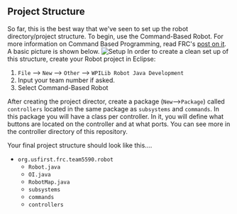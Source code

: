 ## Project Structure

So far, this is the best way that we've seen to set up the robot directory/project structure. To begin, use the Command-Based Robot. For more information on Command Based Programming, read FRC's [post on it][1]. A basic picture is shown below.
![Setup](https://github.com/sjcirobotics/java-frc/blob/master/images/robot.png)
In order to create a clean set up of this structure, create your Robot project in Eclipse:
    
1. `File` --> `New` --> `Other` --> `WPILib Robot Java Development`
2. Input your team number if asked.
3. Select Command-Based Robot
    
After creating the project director, create a package (`New`-->`Package`) called `controllers` located in the same package as `subsystems` and `commands`. In this package you will have a class per controller. In it, you will define what buttons are located on the controller and at what ports. You can see more in the controller directory of this repository.

Your final project structure should look like this....

* `org.usfirst.frc.team5590.robot`
  * `Robot.java`
  * `OI.java`
  * `RobotMap.java`
  * `subsystems`
  * `commands`
  * `controllers`


[1]: https://wpilib.screenstepslive.com/s/4485/m/13809/l/599732-what-is-command-based-programming
